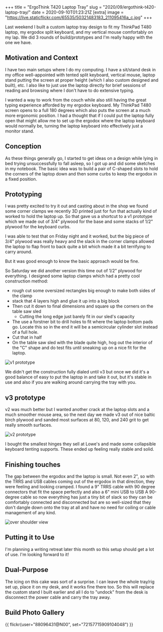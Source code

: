 +++
title = "ErgoThink T420 Laptop Tray"
slug = "2020/09/ergothink-t420-laptop-tray/"
date = 2020-09-10T01:23:21Z
[extra]
image = "https://live.staticflickr.com/65535/50321483183_211095416a_c.jpg"
+++

Last weekend I built a custom laptop tray design to fit my ThinkPad T480 laptop, my ergodox split keyboard, and my vertical mouse comfortably on my lap. We did 3 rounds of build/prototypes and I'm really happy with the one we have.

## Motivation and Context

I have two main setups where I do my computing. I have a sit/stand desk in my office well-appointed with tented split keyboard, vertical mouse, laptop stand putting the screen at proper height (which I also custom designed and built), etc. I also like to just use the laptop directly for brief sessions of reading and browsing where I don't have to do extensive typing.

I wanted a way to work from the couch while also still having the great typing experience afforded by my ergodox keyboard. My ThinkPad T480 screen opens to a full 180 degrees which also puts the screen at a much more ergonomic position. I had a thought that if I could put the laptop fully open that might allow me to set up the ergodox where the laptop keyboard would normally be, turning the laptop keyboard into effectively just a monitor stand.

## Conception

As these things generally go, I started to get ideas on a design while lying in bed trying unsuccessfully to fall asleep, so I got up and did some sketches in my notebook. The basic idea was to build a pair of C-shaped slots to hold the corners of the laptop down and then some curbs to keep the ergodox in a fixed position.

## Prototyping

I was pretty excited to try it out and casting about in the shop we found some corner clamps we recently 3D printed just for fun that actually kind of worked to hold the laptop up. So that gave us a shortcut to a v1 prototype which we made out of 3/4" plywood for the base and some stacks of 1/2" plywood for the keyboard curbs.

I was able to test that on Friday night and it worked, but the big piece of 3/4" plywood was really heavy and the slack in the corner clamps allowed the laptop to flap front to back quite a bit which made it a bit terrifying to carry around.

But it was good enough to know the basic approach would be fine.

So Saturday we did another version this time out of 1/2" plywood for everything. I designed some laptop clamps which had a pretty cool construction method:

- rough cut some oversized rectangles big enough to make both sides of the clamp
- stack that 4 layers high and glue it up into a big block
- Then cut it down to final dimensions and square up the corners on the table saw sled
  - Cutting the long edge just barely fit in our sled's capacity
- The use a forstner bit to drill holes to fit where the laptop bottom pads go. Locate this so in the end it will be a semicircular cylinder slot instead of a full hole.
- Cut that in half
- On the table saw sled with the blade quite high, hog out the interior of the "C" shape and do test fits until sneaking up on a nice fit for the laptop.

![v1 prototype](https://live.staticflickr.com/65535/50307335547_15edf769cf_c.jpg)

We didn't get the construction fully dialed until v3 but once we did it's a good balance of easy to put the laptop in and take it out, but it's stable in use and also if you are walking around carrying the tray with you.

## v3 prototype

v2 was much better but I wanted another crack at the laptop slots and a much smoother mouse area, so the next day we made v3 out of nice baltic birch plywood and sanded most surfaces at 80, 120, and 240 grit to get really smooth surfaces.

![v2 prototype](https://live.staticflickr.com/65535/50319075411_dc737b0b52_c.jpg)

I bought the smallest hinges they sell at Lowe's and made some collapsible keyboard tenting supports. These ended up feeling really stable and solid.

## Finishing touches

The gap between the ergodox and the laptop is small. Not even 2", so with the TRRS and USB cables coming out of the ergodox in that direction, they were feeling and looking cramped. I found a 9" TRRS cable with 90 degree connectors that fit the space perfectly and also a 6" mini USB to USB A 90-degree cable so now everything has just a tiny bit of slack so they can be comfortably connected and disconnected but are so well-sized that they don't dangle down onto the tray at all and have no need for coiling or cable management of any kind.

![over shoulder view](https://live.staticflickr.com/65535/50321483183_211095416a_c.jpg)

## Putting it to Use

I'm planning a writing retreat later this month so this setup should get a lot of use. I'm looking forward to it!

## Dual-Purpose

The icing on this cake was sort of a surprise. I can leave the whole tray/rig set up, place it on my desk, and it works fine there too. So this will replace the custom stand I built earlier and all I do to "undock" from the desk is disconnect the power cable and carry the tray away.


## Build Photo Gallery

{{ flickr(user="88096431@N00", set="72157715909104048") }}
